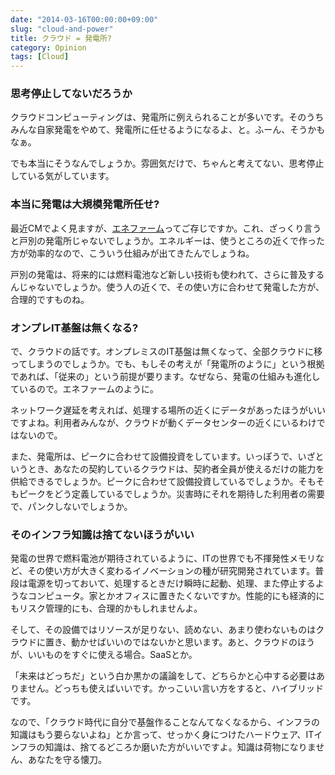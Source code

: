 ```yaml
---
date: "2014-03-16T00:00:00+09:00"
slug: "cloud-and-power"
title: クラウド = 発電所?
category: Opinion
tags: [Cloud]
---
```

### 思考停止してないだろうか
クラウドコンピューティングは、発電所に例えられることが多いです。そのうちみんな自家発電をやめて、発電所に任せるようになるよ、と。ふーん、そうかもなぁ。

でも本当にそうなんでしょうか。雰囲気だけで、ちゃんと考えてない、思考停止している気がしています。

### 本当に発電は大規模発電所任せ?
最近CMでよく見ますが、[エネファーム](http://home.tokyo-gas.co.jp/enefarm_special/index.html)ってご存じですか。これ、ざっくり言うと戸別の発電所じゃないでしょうか。エネルギーは、使うところの近くで作った方が効率的なので、こういう仕組みが出てきたんでしょうね。

戸別の発電は、将来的には燃料電池など新しい技術も使われて、さらに普及するんじゃないでしょうか。使う人の近くで、その使い方に合わせて発電した方が、合理的ですものね。

### オンプレIT基盤は無くなる?
で、クラウドの話です。オンプレミスのIT基盤は無くなって、全部クラウドに移ってしまうのでしょうか。でも、もしその考えが「発電所のように」という根拠であれば、「従来の」という前提が要ります。なぜなら、発電の仕組みも進化しているので。エネファームのように。

ネットワーク遅延を考えれば、処理する場所の近くにデータがあったほうがいいですよね。利用者みんなが、クラウドが動くデータセンターの近くにいるわけではないので。

また、発電所は、ピークに合わせて設備投資をしています。いっぽうで、いざというとき、あなたの契約しているクラウドは、契約者全員が使えるだけの能力を供給できるでしょうか。ピークに合わせて設備投資しているでしょうか。そもそもピークをどう定義しているでしょうか。災害時にそれを期待した利用者の需要で、パンクしないでしょうか。

### そのインフラ知識は捨てないほうがいい
発電の世界で燃料電池が期待されているように、ITの世界でも不揮発性メモリなど、その使い方が大きく変わるイノベーションの種が研究開発されています。普段は電源を切っておいて、処理するときだけ瞬時に起動、処理、また停止するようなコンピュータ。家とかオフィスに置きたくないですか。性能的にも経済的にもリスク管理的にも、合理的かもしれませんよ。

そして、その設備ではリソースが足りない、読めない、あまり使わないものはクラウドに置き、動かせばいいのではないかと思います。あと、クラウドのほうが、いいものをすぐに使える場合。SaaSとか。

「未来はどっちだ」という白か黒かの議論をして、どちらかと心中する必要はありません。どっちも使えばいいです。かっこいい言い方をすると、ハイブリッドです。

なので、「クラウド時代に自分で基盤作ることなんてなくなるから、インフラの知識はもう要らないよね」とか言って、せっかく身につけたハードウェア、ITインフラの知識は、捨てるどころか磨いた方がいいですよ。知識は荷物になりません、あなたを守る懐刀。